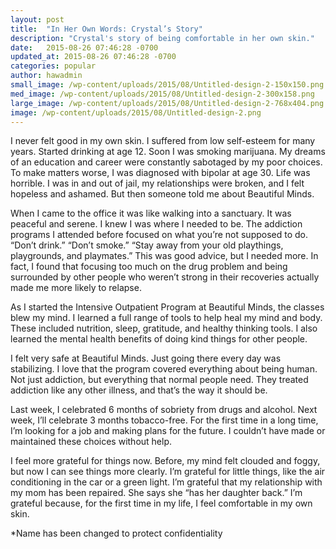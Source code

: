 ```yaml
---
layout: post
title:  "In Her Own Words: Crystal’s Story"
description: "Crystal's story of being comfortable in her own skin."
date:   2015-08-26 07:46:28 -0700
updated_at: 2015-08-26 07:46:28 -0700
categories: popular
author: hawadmin
small_image: /wp-content/uploads/2015/08/Untitled-design-2-150x150.png
med_image: /wp-content/uploads/2015/08/Untitled-design-2-300x158.png
large_image: /wp-content/uploads/2015/08/Untitled-design-2-768x404.png
image: /wp-content/uploads/2015/08/Untitled-design-2.png
---
```


I never felt good in my own skin. I suffered from low self-esteem for many years. Started drinking at age 12. Soon I was smoking marijuana. My dreams of an education and career were constantly sabotaged by my poor choices. To make matters worse, I was diagnosed with bipolar at age 30. Life was horrible. I was in and out of jail, my relationships were broken, and I felt hopeless and ashamed. But then someone told me about Beautiful Minds.

When I came to the office it was like walking into a sanctuary. It was peaceful and serene. I knew I was where I needed to be. The addiction programs I attended before focused on what you’re not supposed to do. “Don’t drink.” “Don’t smoke.” “Stay away from your old playthings, playgrounds, and playmates.” This was good advice, but I needed more. In fact, I found that focusing too much on the drug problem and being surrounded by other people who weren’t strong in their recoveries actually made me more likely to relapse.

As I started the Intensive Outpatient Program at Beautiful Minds, the classes blew my mind. I learned a full range of tools to help heal my mind and body. These included nutrition, sleep, gratitude, and healthy thinking tools. I also learned the mental health benefits of doing kind things for other people.

I felt very safe at Beautiful Minds. Just going there every day was stabilizing. I love that the program covered everything about being human. Not just addiction, but everything that normal people need. They treated addiction like any other illness, and that’s the way it should be.

Last week, I celebrated 6 months of sobriety from drugs and alcohol. Next week, I’ll celebrate 3 months tobacco-free. For the first time in a long time, I’m looking for a job and making plans for the future. I couldn’t have made or maintained these choices without help.

I feel more grateful for things now. Before, my mind felt clouded and foggy, but now I can see things more clearly. I’m grateful for little things, like the air conditioning in the car or a green light. I’m grateful that my relationship with my mom has been repaired. She says she “has her daughter back.” I’m grateful because, for the first time in my life, I feel comfortable in my own skin.

*Name has been changed to protect confidentiality